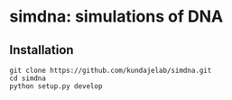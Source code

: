 # simdna: simulations of DNA

## Installation
```
git clone https://github.com/kundajelab/simdna.git
cd simdna
python setup.py develop
```
